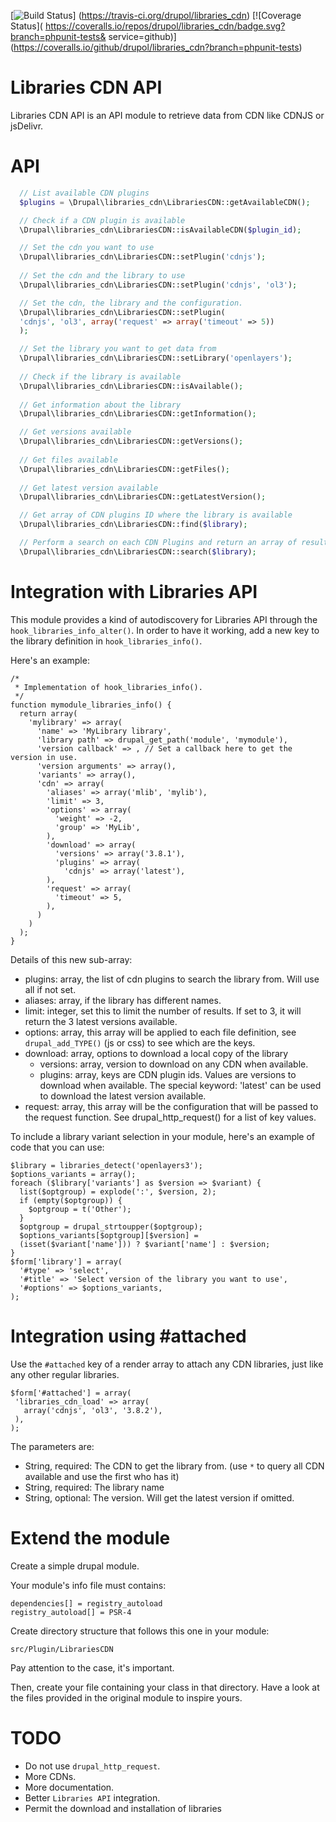 [![Build Status](https://travis-ci.org/drupol/libraries_cdn.svg)]
(https://travis-ci.org/drupol/libraries_cdn)
[![Coverage Status](
https://coveralls.io/repos/drupol/libraries_cdn/badge.svg?branch=phpunit-tests&
service=github)]
(https://coveralls.io/github/drupol/libraries_cdn?branch=phpunit-tests)

# Libraries CDN API

Libraries CDN API is an API module to retrieve data from CDN like CDNJS or
jsDelivr.

# API
```php
  // List available CDN plugins
  $plugins = \Drupal\libraries_cdn\LibrariesCDN::getAvailableCDN();

  // Check if a CDN plugin is available
  \Drupal\libraries_cdn\LibrariesCDN::isAvailableCDN($plugin_id);

  // Set the cdn you want to use
  \Drupal\libraries_cdn\LibrariesCDN::setPlugin('cdnjs');
  
  // Set the cdn and the library to use
  \Drupal\libraries_cdn\LibrariesCDN::setPlugin('cdnjs', 'ol3');

  // Set the cdn, the library and the configuration.
  \Drupal\libraries_cdn\LibrariesCDN::setPlugin(
  'cdnjs', 'ol3', array('request' => array('timeout' => 5))
  );

  // Set the library you want to get data from
  \Drupal\libraries_cdn\LibrariesCDN::setLibrary('openlayers');
  
  // Check if the library is available
  \Drupal\libraries_cdn\LibrariesCDN::isAvailable();
  
  // Get information about the library
  \Drupal\libraries_cdn\LibrariesCDN::getInformation();

  // Get versions available
  \Drupal\libraries_cdn\LibrariesCDN::getVersions();
  
  // Get files available
  \Drupal\libraries_cdn\LibrariesCDN::getFiles();
  
  // Get latest version available
  \Drupal\libraries_cdn\LibrariesCDN::getLatestVersion();

  // Get array of CDN plugins ID where the library is available
  \Drupal\libraries_cdn\LibrariesCDN::find($library);

  // Perform a search on each CDN Plugins and return an array of results
  \Drupal\libraries_cdn\LibrariesCDN::search($library);
```
# Integration with Libraries API

This module provides a kind of autodiscovery for Libraries API through the
```hook_libraries_info_alter()```.
In order to have it working, add a new key to the library definition in
```hook_libraries_info()```.

Here's an example:

```
/*
 * Implementation of hook_libraries_info().
 */
function mymodule_libraries_info() {
  return array(
    'mylibrary' => array(
      'name' => 'MyLibrary library',
      'library path' => drupal_get_path('module', 'mymodule'),
      'version callback' => , // Set a callback here to get the version in use.
      'version arguments' => array(),
      'variants' => array(),
      'cdn' => array(
        'aliases' => array('mlib', 'mylib'),
        'limit' => 3,
        'options' => array(
          'weight' => -2,
          'group' => 'MyLib',
        ),
        'download' => array(
          'versions' => array('3.8.1'),
          'plugins' => array(
            'cdnjs' => array('latest'),
        ),
        'request' => array(
          'timeout' => 5,
        ),
      )
    )
  );
}
```

Details of this new sub-array:
- plugins: array, the list of cdn plugins to search the library from.
Will use all if not set.
- aliases: array, if the library has different names.
- limit: integer, set this to limit the number of results. If set to 3, it will
return the 3 latest versions available.
- options: array, this array will be applied to each file definition, see
```drupal_add_TYPE()``` (js or css) to see which are the keys.
- download: array, options to download a local copy of the library
  - versions: array, version to download on any CDN when available.
  - plugins: array, keys are CDN plugin ids. Values are versions to download
  when available. The special keyword: 'latest' can be used to download the
  latest version available.
- request: array, this array will be the configuration that will be passed to
the request function. See drupal_http_request() for a list of key values.

To include a library variant selection in your module, here's an example of code
that you can use:

```
$library = libraries_detect('openlayers3');
$options_variants = array();
foreach ($library['variants'] as $version => $variant) {
  list($optgroup) = explode(':', $version, 2);
  if (empty($optgroup)) {
    $optgroup = t('Other');
  }
  $optgroup = drupal_strtoupper($optgroup);
  $options_variants[$optgroup][$version] =
  (isset($variant['name'])) ? $variant['name'] : $version;
}
$form['library'] = array(
  '#type' => 'select',
  '#title' => 'Select version of the library you want to use',
  '#options' => $options_variants,
);
```

# Integration using #attached

Use the ```#attached``` key of a render array to attach any CDN libraries,
just like any other regular libraries.

```
$form['#attached'] = array(
 'libraries_cdn_load' => array(
   array('cdnjs', 'ol3', '3.8.2'),
 ),
);
```

The parameters are:
- String, required: The CDN to get the library from.
(use ```*``` to query all CDN available and use the first who has it)
- String, required: The library name 
- String, optional: The version. Will get the latest version if omitted.

# Extend the module

Create a simple drupal module.

Your module's info file must contains:

```
dependencies[] = registry_autoload
registry_autoload[] = PSR-4
```

Create directory structure that follows this one in your module:

```
src/Plugin/LibrariesCDN
```

Pay attention to the case, it's important.

Then, create your file containing your class in that directory.
Have a look at the files provided in the original module to inspire yours.

# TODO
* Do not use ```drupal_http_request```.
* More CDNs.
* More documentation.
* Better ```Libraries API``` integration.
* Permit the download and installation of libraries
